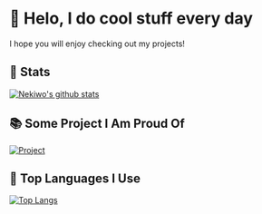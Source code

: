 # 👋 Helo, I do cool stuff every day
I hope you will enjoy checking out my projects!
## 💾 Stats
[![Nekiwo's github stats](https://github-readme-stats.vercel.app/api?username=Nekiwo&count_private=true&show_icons=true&theme=radical)](#)
## 📚 Some Project I Am Proud Of
[![Project](https://github-readme-stats.vercel.app/api/pin/?username=Nekiwo&repo=OpenForums&theme=radical)](#)
## 📘 Top Languages I Use
[![Top Langs](https://github-readme-stats.vercel.app/api/top-langs/?username=Nekiwo&theme=radical&hide=css,html)](#)
